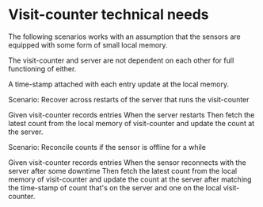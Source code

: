 # Visit-counter technical needs

The following scenarios works with an assumption that the sensors are
equipped with some form of small local memory.

The visit-counter and server are not dependent on each other for full
functioning of either.

A time-stamp attached with each entry update at the local memory.

Scenario: Recover across restarts of the server
that runs the visit-counter

  Given visit-counter records entries
  When the server restarts
  Then fetch the latest count from the local memory of visit-counter and update
  the count at the server.

Scenario: Reconcile counts if the sensor is offline for a while

  Given visit-counter records entries
  When the sensor reconnects with the server after some downtime
  Then fetch the latest count from the local memory of visit-counter and update
  the count at the server after matching the time-stamp of count that's on the
  server and one on the local visit-counter.

